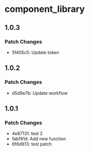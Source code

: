 # component_library

## 1.0.3

### Patch Changes

- 5f405c5: Update token

## 1.0.2

### Patch Changes

- d5d9e7b: Update workflow

## 1.0.1

### Patch Changes

- 4e87131: test 2
- fabf91d: Add new function
- 6f6d613: test patch
